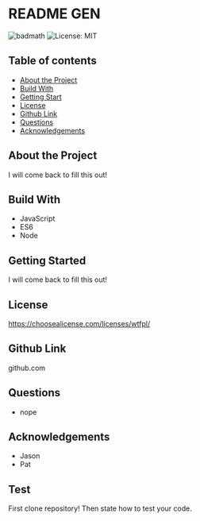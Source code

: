  # README GEN
![badmath](https://img.shields.io/github/languages/top/nielsenjared/badmath)
![License: MIT](https://img.shields.io/badge/License-wtfpl-purple.svg)
## Table of contents
* [About the Project](#about-the-project)
* [Build With](#build-with)
* [Getting Start](#getting-start)
* [License](#license)
* [Github Link](#github-link)
* [Questions](#questions)
* [Acknowledgements](#acknowledgements)
## About the Project 
I will come back to fill this out!
## Build With
* JavaScript
* ES6
* Node
## Getting Started
I will come back to fill this out!
## License
https://choosealicense.com/licenses/wtfpl/
## Github Link

github.com
## Questions
* nope
## Acknowledgements 
* Jason
* Pat
## Test
First clone repository!
Then state how to test your code.